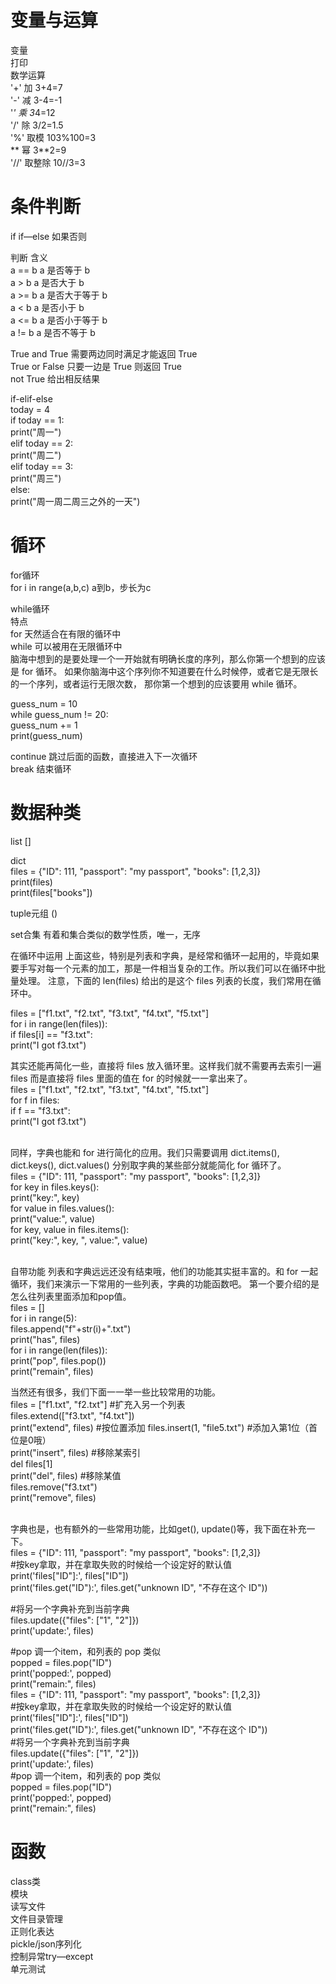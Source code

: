 # 变量与运算    
变量  
打印  
数学运算  
 '+'	加	3+4=7  
 '-'	减	3-4=-1  
 '*'	乘	3*4=12  
 '/'	除	3/2=1.5  
 '%'	取模	103%100=3  
  **	幂	3**2=9  
 '//'	取整除	10//3=3  


# 条件判断 
if
if—else 如果否则

判断	含义  
a == b	a 是否等于 b  
a > b	a 是否大于 b  
a >= b	a 是否大于等于 b  
a < b	a 是否小于 b  
a <= b	a 是否小于等于 b  
a != b	a 是否不等于 b  


True and True	需要两边同时满足才能返回 True  
True or False	只要一边是 True 则返回 True  
not True	给出相反结果  

if-elif-else  
today = 4  
if today == 1:  
    print("周一")  
elif today == 2:  
    print("周二")  
elif today == 3:  
    print("周三")  
else:  
    print("周一周二周三之外的一天")    
# 循环  
for循环  
for i in range(a,b,c) a到b，步长为c  

while循环  
    	  特点  
for	    天然适合在有限的循环中  
while 	可以被用在无限循环中  
脑海中想到的是要处理一个一开始就有明确长度的序列，那么你第一个想到的应该是 for 循环。
如果你脑海中这个序列你不知道要在什么时候停，或者它是无限长的一个序列，或者运行无限次数，
那你第一个想到的应该要用 while 循环。  


guess_num = 10  
while guess_num != 20:  
    guess_num += 1  
    print(guess_num)  

continue 跳过后面的函数，直接进入下一次循环  
break    结束循环  

# 数据种类
list  []  


dict  
files = {"ID": 111, "passport": "my passport", "books": [1,2,3]}  
print(files)  
print(files["books"])  

tuple元组  ()  


set合集  有着和集合类似的数学性质，唯一，无序


在循环中运用
上面这些，特别是列表和字典，是经常和循环一起用的，毕竟如果要手写对每一个元素的加工，那是一件相当复杂的工作。所以我们可以在循环中批量处理。 注意，下面的 len(files) 给出的是这个 files 列表的长度，我们常用在循环中。


files = ["f1.txt", "f2.txt", "f3.txt", "f4.txt", "f5.txt"]  
for i in range(len(files)):  
    if files[i] == "f3.txt":  
        print("I got f3.txt")  


其实还能再简化一些，直接将 files 放入循环里。这样我们就不需要再去索引一遍 files 而是直接将 files 里面的值在 for 的时候就一一拿出来了。  
files = ["f1.txt", "f2.txt", "f3.txt", "f4.txt", "f5.txt"]  
for f in files:  
    if f == "f3.txt":  
        print("I got f3.txt")  
​

同样，字典也能和 for 进行简化的应用。我们只需要调用 dict.items(), dict.keys(), dict.values() 分别取字典的某些部分就能简化 for 循环了。  
files = {"ID": 111, "passport": "my passport", "books": [1,2,3]}  
for key in files.keys():  
    print("key:", key)  
for value in files.values():  
    print("value:", value)  
for key, value in files.items():  
    print("key:", key, ", value:", value)  
​

自带功能
列表和字典远远还没有结束哦，他们的功能其实挺丰富的。和 for 一起循环，我们来演示一下常用的一些列表，字典的功能函数吧。 第一个要介绍的是怎么往列表里面添加和pop值。  
files = []  
for i in range(5):  
    files.append("f"+str(i)+".txt")  
    print("has", files)  
for i in range(len(files)):  
    print("pop", files.pop())   
    print("remain", files)  

当然还有很多，我们下面一一举一些比较常用的功能。  
files = ["f1.txt", "f2.txt"]  #扩充入另一个列表  
files.extend(["f3.txt", "f4.txt"])  
print("extend", files)  #按位置添加
files.insert(1, "file5.txt")     #添加入第1位（首位是0哦）  
print("insert", files)  #移除某索引  
del files[1]  
print("del", files)  #移除某值   
files.remove("f3.txt")  
print("remove", files)  
​

字典也是，也有额外的一些常用功能，比如get(), update()等，我下面在补充一下。  
files = {"ID": 111, "passport": "my passport", "books": [1,2,3]}  
#按key拿取，并在拿取失败的时候给一个设定好的默认值  
print('files["ID"]:', files["ID"])  
print('files.get("ID"):', files.get("unknown ID", "不存在这个 ID"))  

#将另一个字典补充到当前字典  
files.update({"files": ["1", "2"]})  
print('update:', files)  

#pop 调一个item，和列表的 pop 类似  
popped = files.pop("ID")  
print('popped:', popped)  
print("remain:", files)  
files = {"ID": 111, "passport": "my passport", "books": [1,2,3]}  
#按key拿取，并在拿取失败的时候给一个设定好的默认值  
print('files["ID"]:', files["ID"])  
print('files.get("ID"):', files.get("unknown ID", "不存在这个 ID"))  
#将另一个字典补充到当前字典  
files.update({"files": ["1", "2"]})  
print('update:', files)  
#pop 调一个item，和列表的 pop 类似  
popped = files.pop("ID")  
print('popped:', popped)  
print("remain:", files)  


# 函数  
class类  
模块  
读写文件  
文件目录管理  
正则化表达  
pickle/json序列化  
控制异常try—except  
单元测试  
